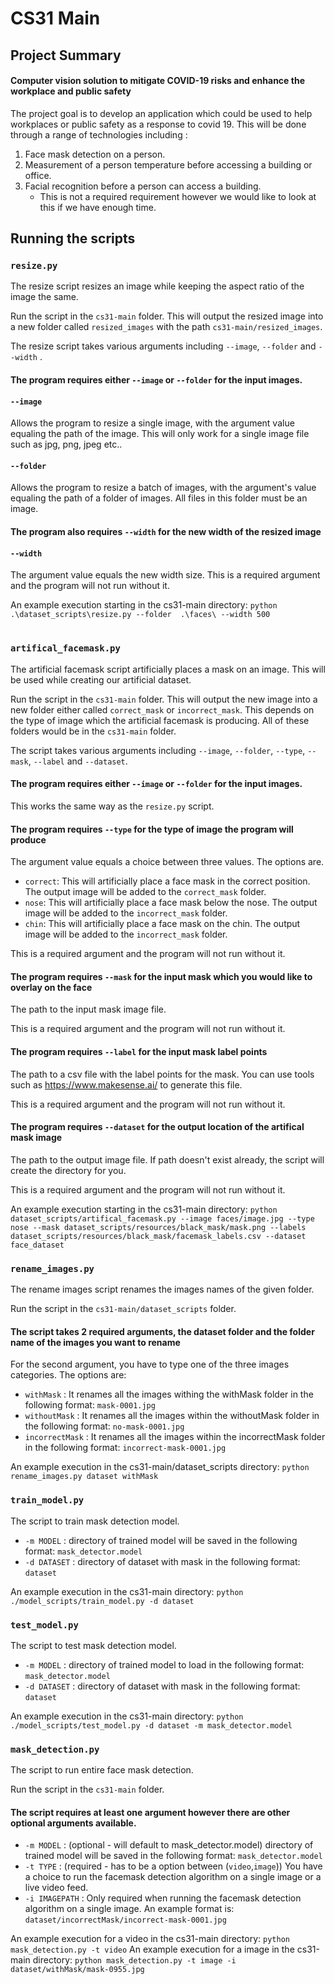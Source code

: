 # CS31 Main
## Project Summary

#### Computer vision solution to mitigate COVID-19 risks and enhance the workplace and public safety

The project goal is to develop an application which could be used to help workplaces or public safety as a response to covid 19. This will be done through a range of technologies including :

1. Face mask detection on a person.
2. Measurement of a person temperature before accessing a building or office.
3. Facial recognition before a person can access a building. 
	- This is not a required requirement however we would like to look at this if we have enough time.

## Running the scripts
### ``resize.py``
The resize script resizes an image while keeping the aspect ratio of the image the same.

Run the script in the ``cs31-main`` folder. This will output the resized image into a new folder called ``resized_images`` with the path ``cs31-main/resized_images``.

The resize script takes various arguments including ``--image``, 	``--folder`` and ``--width`` .

#### The program requires either ``--image`` or ``--folder`` for the input images.
#### ``--image``
Allows the program to resize a single image, with the argument value equaling the path of the image. This will only work for a single image file such as jpg, png, jpeg etc..

#### ``--folder``
Allows the program to resize a batch of images, with the argument's value equaling the path of a folder of images. All files in this folder must be an image.

#### The program also requires ``--width`` for the new width of the resized image
#### ``--width``
The argument value equals the new width size. This is a required argument and the program will not run without it.

An example execution starting in the cs31-main directory:
``python .\dataset_scripts\resize.py --folder  .\faces\ --width 500``

#

### ``artifical_facemask.py``
The artificial facemask script artificially places a mask on an image. This will be used while creating our artificial dataset.

Run the script in the ``cs31-main`` folder. This will output the new image into a new folder either called  ``correct_mask`` or ``incorrect_mask``. This depends on the type of image which the artificial facemask is producing. All of these folders would be in the ``cs31-main`` folder.

The script takes various arguments including ``--image``, ``--folder``, ``--type``, ``--mask``, ``--label`` and ``--dataset``.

#### The program requires either ``--image`` or ``--folder`` for the input images.
This works the same way as the ``resize.py`` script.

#### The program requires ``--type`` for the type of image the program will produce
The argument value equals a choice between three values. The options are.

 - ``correct``: This will artificially place a face mask in the correct position. The output image will be added to the ``correct_mask`` folder.
 - ``nose``: This will artificially place a face mask below the nose. The output image will be added to the ``incorrect_mask`` folder.
 - ``chin``: This will artificially place a face mask on the chin. The output image will be added to the ``incorrect_mask`` folder.

This is a required argument and the program will not run without it.

#### The program requires ``--mask`` for the input mask which you would like to overlay on the face
The path to the input mask image file.

This is a required argument and the program will not run without it.

#### The program requires ``--label`` for the input mask label points
The path to a csv file with the label points for the mask. You can use tools such as https://www.makesense.ai/ to generate this file.

This is a required argument and the program will not run without it.

#### The program requires ``--dataset`` for the output location of the artifical mask image
The path to the output image file. If path doesn't exist already, the script will create the directory for you.

This is a required argument and the program will not run without it.


An example execution starting in the cs31-main directory:
``python dataset_scripts/artifical_facemask.py --image faces/image.jpg --type nose --mask dataset_scripts/resources/black_mask/mask.png --labels dataset_scripts/resources/black_mask/facemask_labels.csv --dataset face_dataset``

### ``rename_images.py``
The rename images script renames the images names of the given folder. 

Run the script in the ``cs31-main/dataset_scripts`` folder. 

#### The script takes 2 required arguments, the dataset folder and the folder name of the images you want to rename 
For the second argument, you have to type one of the three images categories. The options are: 

- ``withMask``      : It renames all the images withing the withMask folder in the following format:     ``mask-0001.jpg``           
- ``withoutMask``   : It renames all the images within the withoutMask folder in the following format:   ``no-mask-0001.jpg``        
- ``incorrectMask`` : It renames all the images within the incorrectMask folder in the following format: ``incorrect-mask-0001.jpg`` 

An example execution in the cs31-main/dataset_scripts directory:  ``python rename_images.py dataset withMask``

### ``train_model.py``
The script to train mask detection model.
- ``-m MODEL``		: directory of trained model will be saved in the following format:	``mask_detector.model``
- ``-d DATASET``	: directory of dataset with mask in the following format:			``dataset``

An example execution in the cs31-main directory:  ``python ./model_scripts/train_model.py -d dataset``

### ``test_model.py``
The script to test mask detection model.
- ``-m MODEL``		: directory of trained model to load in the following format:	``mask_detector.model``
- ``-d DATASET``	: directory of dataset with mask in the following format:			``dataset``

An example execution in the cs31-main directory:  ``python ./model_scripts/test_model.py -d dataset -m mask_detector.model``

### ``mask_detection.py``
The script to run entire face mask detection.

Run the script in the ``cs31-main`` folder. 

#### The script requires at least one argument however there are other optional arguments available.

- ``-m MODEL``		: (optional - will default to mask_detector.model) directory of trained model will be saved in the following format:	``mask_detector.model``
- ``-t TYPE``	: (required - has to be a option between (``video``,``image``)) You have a choice to run the facemask detection algorithm on a single image or a live video feed. 
- ``-i IMAGEPATH`` : Only required when running the facemask detection algorithm on a single image. An example format is: 	``dataset/incorrectMask/incorrect-mask-0001.jpg``

An example execution for a video in the cs31-main directory: ``python mask_detection.py -t video``
An example execution for a image in the cs31-main directory: ``python mask_detection.py -t image -i dataset/withMask/mask-0955.jpg``

